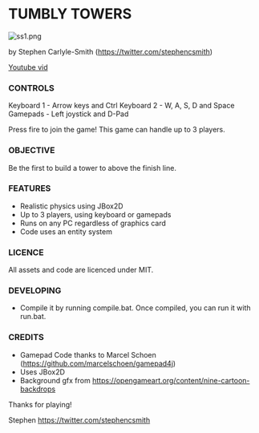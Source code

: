 # TUMBLY TOWERS

![ss1.png](http://i.imgur.com/CuponTl.png)

by Stephen Carlyle-Smith (<https://twitter.com/stephencsmith>)

[Youtube vid](https://www.youtube.com/watch?v=uFJp9MAAa4Q)

### CONTROLS

Keyboard 1 - Arrow keys and Ctrl
Keyboard 2 - W, A, S, D and Space
Gamepads - Left joystick and D-Pad

Press fire to join the game!  This game can handle up to 3 players.

### OBJECTIVE

Be the first to build a tower to above the finish line.

### FEATURES

* Realistic physics using JBox2D
* Up to 3 players, using keyboard or gamepads
* Runs on any PC regardless of graphics card
* Code uses an entity system

### LICENCE

All assets and code are licenced under MIT.

### DEVELOPING

* Compile it by running compile.bat.  Once compiled, you can run it with run.bat.

### CREDITS

* Gamepad Code thanks to Marcel Schoen (<https://github.com/marcelschoen/gamepad4j>)
* Uses JBox2D
* Background gfx from <https://opengameart.org/content/nine-cartoon-backdrops>

Thanks for playing!

Stephen
<https://twitter.com/stephencsmith>
